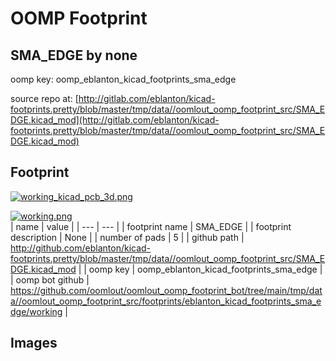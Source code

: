 # OOMP Footprint  
## SMA_EDGE  by none  
  
oomp key: oomp_eblanton_kicad_footprints_sma_edge  
  
source repo at: [http://gitlab.com/eblanton/kicad-footprints.pretty/blob/master/tmp/data//oomlout_oomp_footprint_src/SMA_EDGE.kicad_mod](http://gitlab.com/eblanton/kicad-footprints.pretty/blob/master/tmp/data//oomlout_oomp_footprint_src/SMA_EDGE.kicad_mod)  
## Footprint  
  
[![working_kicad_pcb_3d.png](working_kicad_pcb_3d_600.png)](working_kicad_pcb_3d.png)  
  
[![working.png](working_600.png)](working.png)  
| name | value | 
| --- | --- | 
| footprint name | SMA_EDGE | 
| footprint description | None | 
| number of pads | 5 | 
| github path | http://github.com/eblanton/kicad-footprints.pretty/blob/master/tmp/data//oomlout_oomp_footprint_src/SMA_EDGE.kicad_mod | 
| oomp key | oomp_eblanton_kicad_footprints_sma_edge | 
| oomp bot github | https://github.com/oomlout/oomlout_oomp_footprint_bot/tree/main/tmp/data//oomlout_oomp_footprint_src/footprints/eblanton_kicad_footprints_sma_edge/working | 
## Images  

